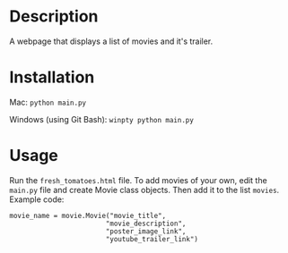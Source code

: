 # Description

A webpage that displays a list of movies and it's trailer.

# Installation

Mac: `python main.py`

Windows (using Git Bash): `winpty python main.py`

# Usage

Run the `fresh_tomatoes.html` file.
To add movies of your own, edit the `main.py` file and create Movie class objects. Then add it to the list `movies`.
Example code:
```
movie_name = movie.Movie("movie_title",
                        "movie_description",
                        "poster_image_link",
                        "youtube_trailer_link")
```
